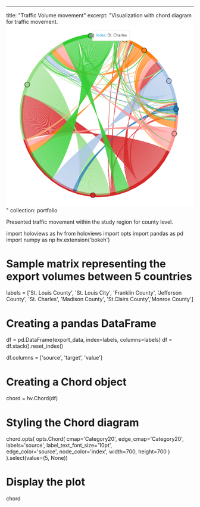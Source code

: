 ---
title: "Traffic Volume movement"
excerpt: "Visualization with chord diagram for traffic movement. <br/><img src='/images/Traffic_chord.png'>"
collection: portfolio


Presented traffic movement within the study region for county level.


import holoviews as hv
from holoviews import opts
import pandas as pd
import numpy as np
hv.extension('bokeh')

# Sample matrix representing the export volumes between 5 countries

labels = ['St. Louis County', 'St. Louis City', 'Franklin County', 'Jefferson County', 'St. Charles', 'Madison County', 
          'St.Clairs County','Monroe County']


# Creating a pandas DataFrame
df = pd.DataFrame(export_data, index=labels, columns=labels)
df = df.stack().reset_index()

df.columns = ['source', 'target', 'value']

# Creating a Chord object
chord = hv.Chord(df)

# Styling the Chord diagram
chord.opts(
    opts.Chord(
        cmap='Category20', edge_cmap='Category20', 
        labels='source', label_text_font_size='10pt',  
        edge_color='source', node_color='index', 
        width=700, height=700 
    )
).select(value=(5, None)) 

# Display the plot
chord
```
